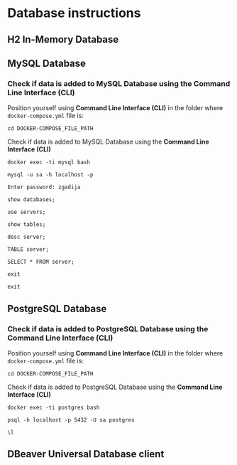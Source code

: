 # Database instructions
## H2 In-Memory Database
## MySQL Database
### Check if data is added to MySQL Database using the Command Line Interface (CLI)
Position yourself using **Command Line Interface (CLI)** in the folder where `docker-compose.yml` file is:
```
cd DOCKER-COMPOSE_FILE_PATH
```
Check if data is added to MySQL Database using the **Command Line Interface (CLI)**
```
docker exec -ti mysql bash
```
```
mysql -u sa -h localhost -p
```
```
Enter password: zgadija
```
```
show databases;
```
```
use servers;
```
```
show tables;
```
```
desc server;
```
```
TABLE server;
```
```
SELECT * FROM server;
```
```
exit
```
```
exit
```
## PostgreSQL Database
### Check if data is added to PostgreSQL Database using the Command Line Interface (CLI)
Position yourself using **Command Line Interface (CLI)** in the folder where `docker-compose.yml` file is:
```
cd DOCKER-COMPOSE_FILE_PATH
```
Check if data is added to PostgreSQL Database using the **Command Line Interface (CLI)**
```
docker exec -ti postgres bash
```
```
psql -h localhost -p 5432 -U sa postgres
```
```
\l
```
## DBeaver Universal Database client
